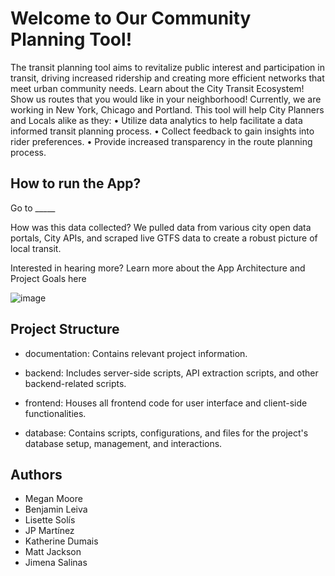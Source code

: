 # Welcome to Our Community Planning Tool! 
The transit planning tool aims to revitalize public interest and participation in transit, driving increased ridership and creating more efficient networks that meet urban community needs. Learn about the City Transit Ecosystem! Show us routes that you would like in your neighborhood! Currently, we are working in New York, Chicago and Portland.
This tool will help City Planners and Locals alike as they:
•	Utilize data analytics to help facilitate a data informed transit planning process.
•	Collect feedback to gain insights into rider preferences.
•	Provide increased transparency in the route planning process.

## How to run the App?

Go to _____

How was this data collected?
We pulled data from various city open data portals, City APIs, and scraped live GTFS data to create a robust picture of local transit. 

Interested in hearing more? Learn more about the App Architecture and Project Goals here

![image](https://github.com/uchicago-capp-30320/RouteRangers/assets/114889806/5cebe05c-34a8-4ac4-9a23-7f0e009dff4e)


## Project Structure

- documentation: Contains relevant project information.

- backend: Includes server-side scripts, API extraction scripts, and other backend-related scripts.

- frontend: Houses all frontend code for user interface and client-side functionalities.

- database: Contains scripts, configurations, and files for the project's database setup, management, and interactions.

## Authors

- Megan Moore
- Benjamin Leiva
- Lisette Solís
- JP Martínez
- Katherine Dumais
- Matt Jackson
- Jimena Salinas

